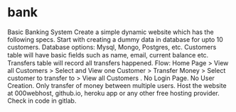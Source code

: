 # bank
Basic Banking System
Create a simple dynamic website which has the following specs.
Start with creating a dummy data in database for upto 10  customers. Database options: Mysql, Mongo, Postgres, etc.  Customers table will have basic ﬁelds such as name, email,  current balance etc. Transfers table will record all transfers  happened.
Flow: Home Page > View all Customers > Select and View one  Customer > Transfer Money > Select customer to transfer to >  View all Customers .
No Login Page. No User Creation. Only transfer of money  between multiple users.
Host the website at 000webhost, github.io, heroku app or any  other free hosting provider. Check in code in gitlab.

